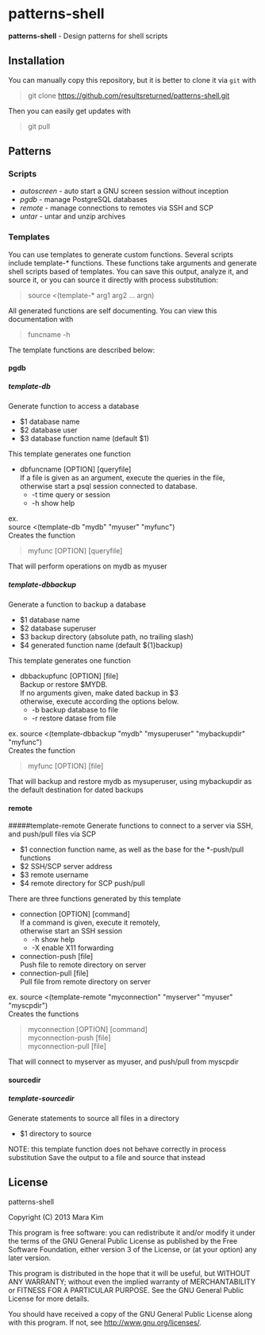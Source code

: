# patterns-shell

**patterns-shell** - Design patterns for shell scripts


## Installation

You can manually copy this repository, but it is better to clone it via `git` with

>git clone https://github.com/resultsreturned/patterns-shell.git

Then you can easily get updates with

>git pull


## Patterns

### Scripts
* *autoscreen* - auto start a GNU screen session without inception
* *pgdb* - manage PostgreSQL databases
* *remote* - manage connections to remotes via SSH and SCP
* *untar* - untar and unzip archives

### Templates

You can use templates to generate custom functions.  Several scripts include
template-\* functions.  These functions take arguments and generate shell scripts
based of templates. You can save this output, analyze it, and source it, or you
can source it directly with process substitution:

>source &lt;(template-\* arg1 arg2 ... argn)

All generated functions are self documenting.  You can view this documentation with

>funcname -h

The template functions are described below:

#### pgdb
##### template-db
Generate function to access a database  
  * $1 database name
  * $2 database user
  * $3 database function name (default $1)

This template generates one function
  * dbfuncname [OPTION] [queryfile]  
    If a file is given as an argument, execute the queries in the file,  
    otherwise start a psql session connected to database.
    * -t time query or session
    * -h show help  

ex.  
source &lt;(template-db "mydb" "myuser" "myfunc")  
Creates the function  
>myfunc [OPTION] [queryfile]  

That will perform operations on mydb as myuser

##### template-dbbackup
Generate a function to backup a database
  * $1 database name
  * $2 database superuser
  * $3 backup directory (absolute path, no trailing slash)
  * $4 generated function name (default ${1}backup)

This template generates one function
  * dbbackupfunc [OPTION] [file]  
    Backup or restore $MYDB.  
    If no arguments given, make dated backup in $3  
    otherwise, execute according the options below.  
    * -b backup database to file
    * -r restore datase from file

ex.
source &lt;(template-dbbackup "mydb" "mysuperuser" "mybackupdir" "myfunc")  
Creates the function  
>myfunc [OPTION] [file]

That will backup and restore mydb as mysuperuser, using mybackupdir as  
the default destination for dated backups


#### remote
#####template-remote
Generate functions to connect to a server via SSH, and push/pull files via SCP
* $1 connection function name, as well as the base for the \*-push/pull functions
* $2 SSH/SCP server address
* $3 remote username
* $4 remote directory for SCP push/pull

There are three functions generated by this template
  * connection [OPTION] [command]  
    If a command is given, execute it remotely,  
    otherwise start an SSH session
    * -h show help
    * -X enable X11 forwarding
  * connection-push [file]  
    Push file to remote directory on server
  * connection-pull [file]  
    Pull file from remote directory on server

ex.
source &lt;(template-remote "myconnection" "myserver" "myuser" "myscpdir")  
Creates the functions  
>myconnection [OPTION] [command]  
>myconnection-push [file]  
>myconnection-pull [file]  

That will connect to myserver as myuser, and push/pull from myscpdir


#### sourcedir
##### template-sourcedir
Generate statements to source all files in a directory
* $1 directory to source

NOTE: this template function does not behave correctly in process substitution
Save the output to a file and source that instead


## License

patterns-shell

Copyright (C) 2013  Mara Kim

This program is free software: you can redistribute it and/or modify
it under the terms of the GNU General Public License as published by
the Free Software Foundation, either version 3 of the License, or
(at your option) any later version.

This program is distributed in the hope that it will be useful,
but WITHOUT ANY WARRANTY; without even the implied warranty of
MERCHANTABILITY or FITNESS FOR A PARTICULAR PURPOSE.  See the
GNU General Public License for more details.

You should have received a copy of the GNU General Public License
along with this program.  If not, see <http://www.gnu.org/licenses/>.

